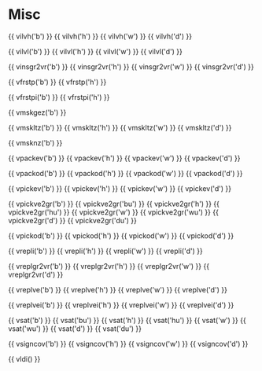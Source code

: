 # Misc

{{ vilvh('b') }}
{{ vilvh('h') }}
{{ vilvh('w') }}
{{ vilvh('d') }}

{{ vilvl('b') }}
{{ vilvl('h') }}
{{ vilvl('w') }}
{{ vilvl('d') }}

{{ vinsgr2vr('b') }}
{{ vinsgr2vr('h') }}
{{ vinsgr2vr('w') }}
{{ vinsgr2vr('d') }}

{{ vfrstp('b') }}
{{ vfrstp('h') }}

{{ vfrstpi('b') }}
{{ vfrstpi('h') }}

{{ vmskgez('b') }}

{{ vmskltz('b') }}
{{ vmskltz('h') }}
{{ vmskltz('w') }}
{{ vmskltz('d') }}

{{ vmsknz('b') }}

{{ vpackev('b') }}
{{ vpackev('h') }}
{{ vpackev('w') }}
{{ vpackev('d') }}

{{ vpackod('b') }}
{{ vpackod('h') }}
{{ vpackod('w') }}
{{ vpackod('d') }}

{{ vpickev('b') }}
{{ vpickev('h') }}
{{ vpickev('w') }}
{{ vpickev('d') }}

{{ vpickve2gr('b') }}
{{ vpickve2gr('bu') }}
{{ vpickve2gr('h') }}
{{ vpickve2gr('hu') }}
{{ vpickve2gr('w') }}
{{ vpickve2gr('wu') }}
{{ vpickve2gr('d') }}
{{ vpickve2gr('du') }}

{{ vpickod('b') }}
{{ vpickod('h') }}
{{ vpickod('w') }}
{{ vpickod('d') }}

{{ vrepli('b') }}
{{ vrepli('h') }}
{{ vrepli('w') }}
{{ vrepli('d') }}

{{ vreplgr2vr('b') }}
{{ vreplgr2vr('h') }}
{{ vreplgr2vr('w') }}
{{ vreplgr2vr('d') }}

{{ vreplve('b') }}
{{ vreplve('h') }}
{{ vreplve('w') }}
{{ vreplve('d') }}

{{ vreplvei('b') }}
{{ vreplvei('h') }}
{{ vreplvei('w') }}
{{ vreplvei('d') }}

{{ vsat('b') }}
{{ vsat('bu') }}
{{ vsat('h') }}
{{ vsat('hu') }}
{{ vsat('w') }}
{{ vsat('wu') }}
{{ vsat('d') }}
{{ vsat('du') }}

{{ vsigncov('b') }}
{{ vsigncov('h') }}
{{ vsigncov('w') }}
{{ vsigncov('d') }}

{{ vldi() }}